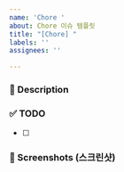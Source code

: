 ```yaml
---
name: 'Chore '
about: Chore 이슈 템플릿
title: "[Chore] "
labels: ''
assignees: ''

---
```


### 📌 Description
<!-- 어떤 설정인지 설명해주세요. -->

### ✅ TODO 
<!-- 설정해야하는 것들을 적어주세요. -->
- [ ] 

### 📸 Screenshots (스크린샷)
<!-- 필요하다면 스크린샷을 첨부 -->